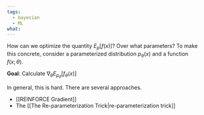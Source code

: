 ```yaml
---
tags:
  - bayesian
  - ML
what:
---
```

How can we optimize the quantity $E_p[f(x)]$? Over what parameters? To make this concrete, consider a parameterized distribution $p_\theta(x)$ and a function $f(x;\theta)$. 

**Goal**: Calculate $\nabla_\theta E_{p_\theta}\left[f_\theta(x) \right]$ 

In general, this is hard. There are several approaches.
- [[REINFORCE Gradient]]
- The [[The Re-parameterization Trick|re-parameterization trick]]